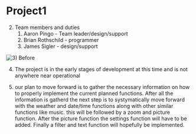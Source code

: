 # Project1


2) Team members and duties
   1. Aaron Pingo - Team leader/design/support
    2. Brian Rothschild - programmer 
      3. James Sigler - design/support
  
![3) Before](https://i.imgur.com/vntOOMv.png)

  
  
  4) The project is in the early stages of development at this time and is not anywhere near operational
  
  5) our plan to move forward is to gather the necessary information on how to properly implement the current planned functions. After all      the information is gatherd the next step is to systymatically move forward with the weather and date/time functions along with other        similar functions like music. this will be followed by a zoom and picture function. After the picture function the settings function        will have to be added. Finally a filter and text function will hopefully be implemented.
